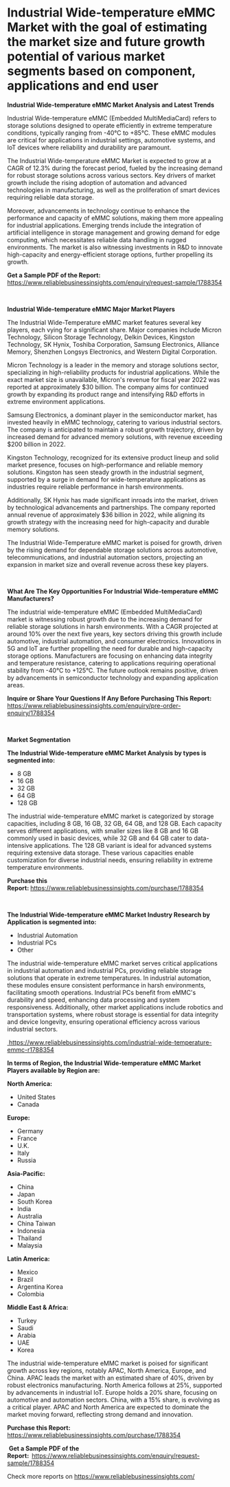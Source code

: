 <p><h1>Industrial Wide-temperature eMMC Market with the goal of estimating the market size and future growth potential of various market segments based on component, applications and end user</h1></p><p><strong>Industrial Wide-temperature eMMC Market Analysis and Latest Trends</strong></p>
<p><p>Industrial Wide-temperature eMMC (Embedded MultiMediaCard) refers to storage solutions designed to operate efficiently in extreme temperature conditions, typically ranging from -40°C to +85°C. These eMMC modules are critical for applications in industrial settings, automotive systems, and IoT devices where reliability and durability are paramount. </p><p>The Industrial Wide-temperature eMMC Market is expected to grow at a CAGR of 12.3% during the forecast period, fueled by the increasing demand for robust storage solutions across various sectors. Key drivers of market growth include the rising adoption of automation and advanced technologies in manufacturing, as well as the proliferation of smart devices requiring reliable data storage. </p><p>Moreover, advancements in technology continue to enhance the performance and capacity of eMMC solutions, making them more appealing for industrial applications. Emerging trends include the integration of artificial intelligence in storage management and growing demand for edge computing, which necessitates reliable data handling in rugged environments. The market is also witnessing investments in R&D to innovate high-capacity and energy-efficient storage options, further propelling its growth.</p></p>
<p><strong>Get a Sample PDF of the Report:&nbsp;</strong> <a href="https://www.reliablebusinessinsights.com/enquiry/request-sample/1788354?utm_campaign=2323&utm_medium=2&utm_source=Github&utm_content=ia&utm_term=13022025&utm_id=industrial-wide-temperature-emmc">https://www.reliablebusinessinsights.com/enquiry/request-sample/1788354</a></p>
<p>&nbsp;</p>
<p><strong>Industrial Wide-temperature eMMC Major Market Players</strong></p>
<p><p>The Industrial Wide-Temperature eMMC market features several key players, each vying for a significant share. Major companies include Micron Technology, Silicon Storage Technology, Delkin Devices, Kingston Technology, SK Hynix, Toshiba Corporation, Samsung Electronics, Alliance Memory, Shenzhen Longsys Electronics, and Western Digital Corporation.</p><p>Micron Technology is a leader in the memory and storage solutions sector, specializing in high-reliability products for industrial applications. While the exact market size is unavailable, Micron's revenue for fiscal year 2022 was reported at approximately $30 billion. The company aims for continued growth by expanding its product range and intensifying R&D efforts in extreme environment applications.</p><p>Samsung Electronics, a dominant player in the semiconductor market, has invested heavily in eMMC technology, catering to various industrial sectors. The company is anticipated to maintain a robust growth trajectory, driven by increased demand for advanced memory solutions, with revenue exceeding $200 billion in 2022.</p><p>Kingston Technology, recognized for its extensive product lineup and solid market presence, focuses on high-performance and reliable memory solutions. Kingston has seen steady growth in the industrial segment, supported by a surge in demand for wide-temperature applications as industries require reliable performance in harsh environments.</p><p>Additionally, SK Hynix has made significant inroads into the market, driven by technological advancements and partnerships. The company reported annual revenue of approximately $36 billion in 2022, while aligning its growth strategy with the increasing need for high-capacity and durable memory solutions.</p><p>The Industrial Wide-Temperature eMMC market is poised for growth, driven by the rising demand for dependable storage solutions across automotive, telecommunications, and industrial automation sectors, projecting an expansion in market size and overall revenue across these key players.</p></p>
<p>&nbsp;</p>
<p><strong>What Are The Key Opportunities For Industrial Wide-temperature eMMC Manufacturers?</strong></p>
<p><p>The industrial wide-temperature eMMC (Embedded MultiMediaCard) market is witnessing robust growth due to the increasing demand for reliable storage solutions in harsh environments. With a CAGR projected at around 10% over the next five years, key sectors driving this growth include automotive, industrial automation, and consumer electronics. Innovations in 5G and IoT are further propelling the need for durable and high-capacity storage options. Manufacturers are focusing on enhancing data integrity and temperature resistance, catering to applications requiring operational stability from -40°C to +125°C. The future outlook remains positive, driven by advancements in semiconductor technology and expanding application areas.</p></p>
<p><strong>Inquire or Share Your Questions If Any Before Purchasing This Report:</strong> <a href="https://www.reliablebusinessinsights.com/enquiry/pre-order-enquiry/1788354?utm_campaign=2323&utm_medium=2&utm_source=Github&utm_content=ia&utm_term=13022025&utm_id=industrial-wide-temperature-emmc">https://www.reliablebusinessinsights.com/enquiry/pre-order-enquiry/1788354</a></p>
<p>&nbsp;</p>
<p><strong>Market Segmentation</strong></p>
<p><strong>The Industrial Wide-temperature eMMC Market Analysis by types is segmented into:</strong></p>
<p><ul><li>8 GB</li><li>16 GB</li><li>32 GB</li><li>64 GB</li><li>128 GB</li></ul></p>
<p><p>The industrial wide-temperature eMMC market is categorized by storage capacities, including 8 GB, 16 GB, 32 GB, 64 GB, and 128 GB. Each capacity serves different applications, with smaller sizes like 8 GB and 16 GB commonly used in basic devices, while 32 GB and 64 GB cater to data-intensive applications. The 128 GB variant is ideal for advanced systems requiring extensive data storage. These various capacities enable customization for diverse industrial needs, ensuring reliability in extreme temperature environments.</p></p>
<p><strong>Purchase this Report:&nbsp;</strong><a href="https://www.reliablebusinessinsights.com/purchase/1788354?utm_campaign=2323&utm_medium=2&utm_source=Github&utm_content=ia&utm_term=13022025&utm_id=industrial-wide-temperature-emmc">https://www.reliablebusinessinsights.com/purchase/1788354</a></p>
<p>&nbsp;</p>
<p><strong>The Industrial Wide-temperature eMMC Market Industry Research by Application is segmented into:</strong></p>
<p><ul><li>Industrial Automation</li><li>Industrial PCs</li><li>Other</li></ul></p>
<p><p>The industrial wide-temperature eMMC market serves critical applications in industrial automation and industrial PCs, providing reliable storage solutions that operate in extreme temperatures. In industrial automation, these modules ensure consistent performance in harsh environments, facilitating smooth operations. Industrial PCs benefit from eMMC's durability and speed, enhancing data processing and system responsiveness. Additionally, other market applications include robotics and transportation systems, where robust storage is essential for data integrity and device longevity, ensuring operational efficiency across various industrial sectors.</p></p>
<p><a href="https://www.reliablebusinessinsights.com/industrial-wide-temperature-emmc-r1788354?utm_campaign=2323&utm_medium=2&utm_source=Github&utm_content=ia&utm_term=13022025&utm_id=industrial-wide-temperature-emmc">&nbsp;https://www.reliablebusinessinsights.com/industrial-wide-temperature-emmc-r1788354</a></p>
<p><strong>In terms of Region, the Industrial Wide-temperature eMMC Market Players available by Region are:</strong></p>
<p>
    <p> <strong> North America: </strong>
        <ul>
            <li>United States</li>
            <li>Canada</li>
        </ul>
        </p> 
    <p> <strong> Europe: </strong>
        <ul>
            <li>Germany</li>
            <li>France</li>
            <li>U.K.</li>
            <li>Italy</li>
            <li>Russia</li>
        </ul>
        </p> 
    <p> <strong> Asia-Pacific: </strong>
        <ul>
            <li>China</li>
            <li>Japan</li>
            <li>South Korea</li>
            <li>India</li>
            <li>Australia</li>
            <li>China Taiwan</li>
            <li>Indonesia</li>
            <li>Thailand</li>
            <li>Malaysia</li>
        </ul>
        </p> 
    <p> <strong> Latin America: </strong>
        <ul>
            <li>Mexico</li>
            <li>Brazil</li>
            <li>Argentina Korea</li>
            <li>Colombia</li>
        </ul>
        </p> 
    <p> <strong> Middle East & Africa: </strong>
        <ul>
            <li>Turkey</li>
            <li>Saudi</li>
            <li>Arabia</li>
            <li>UAE</li>
            <li>Korea</li>
        </ul>
    </p>
    </p>
<p><p>The industrial wide-temperature eMMC market is poised for significant growth across key regions, notably APAC, North America, Europe, and China. APAC leads the market with an estimated share of 40%, driven by robust electronics manufacturing. North America follows at 25%, supported by advancements in industrial IoT. Europe holds a 20% share, focusing on automotive and automation sectors. China, with a 15% share, is evolving as a critical player. APAC and North America are expected to dominate the market moving forward, reflecting strong demand and innovation.</p></p>
<p><strong>Purchase this Report: </strong><a href="https://www.reliablebusinessinsights.com/purchase/1788354?utm_campaign=2323&utm_medium=2&utm_source=Github&utm_content=ia&utm_term=13022025&utm_id=industrial-wide-temperature-emmc">https://www.reliablebusinessinsights.com/purchase/1788354</a></p>
<p>&nbsp;<strong>Get a Sample PDF of the Report:&nbsp;&nbsp;</strong><a href="https://www.reliablebusinessinsights.com/enquiry/request-sample/1788354?utm_campaign=2323&utm_medium=2&utm_source=Github&utm_content=ia&utm_term=13022025&utm_id=industrial-wide-temperature-emmc">https://www.reliablebusinessinsights.com/enquiry/request-sample/1788354</a></p>
<p><strong></strong></p>
<p>Check more reports on <a href="https://www.reliablebusinessinsights.com/?utm_campaign=2323&utm_medium=2&utm_source=Github&utm_content=ia&utm_term=13022025&utm_id=industrial-wide-temperature-emmc">https://www.reliablebusinessinsights.com/</a></p>